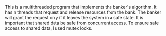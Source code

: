 This is a multithreaded program that implements the banker's algorithm. It has n threads that request and release resources from the bank. The banker will grant the request only if it leaves the system in a safe state. It is important that shared data be safe from concurrent access. To ensure safe access to shared data, I used mutex locks.
